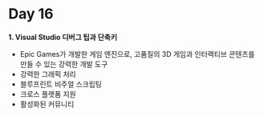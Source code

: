 # Day 16
**1. Visual Studio 디버그 팁과 단축키**

- Epic Games가 개발한 게임 엔진으로, 고품질의 3D 게임과 인터랙티브 콘텐츠를 만들 수 있는 강력한 개발 도구
- 강력한 그래픽 처리
- 블루프린트 비주얼 스크립팅
- 크로스 플랫폼 지원
- 활성화된 커뮤니티

